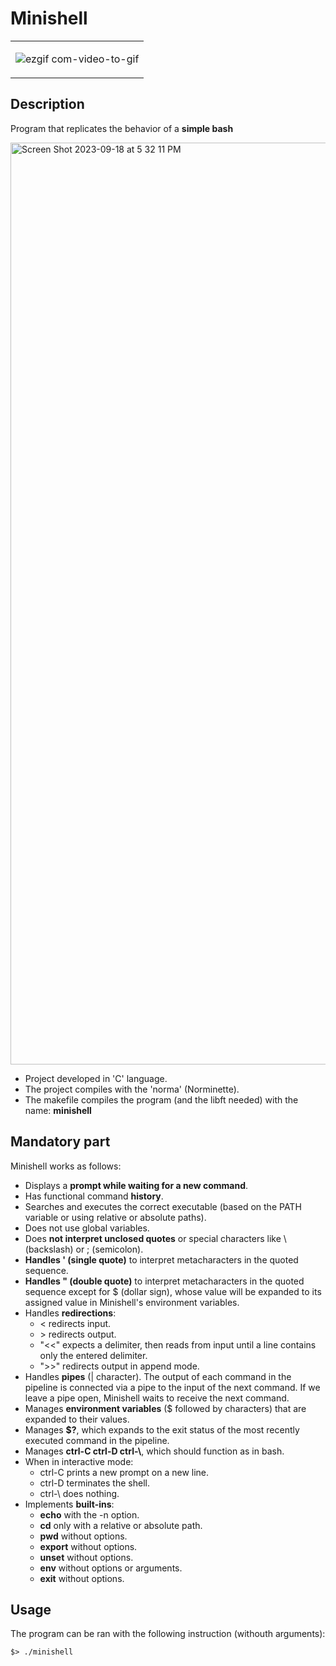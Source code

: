 # Minishell


<table align="center">
  <td>
     
![ezgif com-video-to-gif](https://github.com/hecikmc/minishell/assets/121127625/d85043d9-02c2-49a0-adca-1034e506cf96)

  </td>
</table>

## Description 

Program that replicates the behavior of a **simple bash**

<img width="1475" alt="Screen Shot 2023-09-18 at 5 32 11 PM" src="https://github.com/hecikmc/minishell/assets/121127625/a0c98b26-a90c-4a4f-9520-44499b4b7d42">

* Project developed in 'C' language.
* The project compiles with the 'norma' (Norminette).
* The makefile compiles the program (and the libft needed) with the name: **minishell**

## Mandatory part

Minishell works as follows:
* Displays a **prompt while waiting for a new command**.
* Has functional command **history**.
* Searches and executes the correct executable (based on the PATH variable or using relative or absolute paths).
* Does not use global variables.
* Does **not interpret unclosed quotes** or special characters like \ (backslash) or ; (semicolon).
* **Handles ' (single quote)** to interpret metacharacters in the quoted sequence.
* **Handles " (double quote)** to interpret metacharacters in the quoted sequence except for $ (dollar sign), whose value will be expanded to its assigned value in Minishell's environment variables.
* Handles **redirections**:
    * < redirects input.
    * \> redirects output.
    * "<<" expects a delimiter, then reads from input until a line contains only the entered delimiter.
    * ">>" redirects output in append mode.
* Handles **pipes** (| character). The output of each command in the pipeline is connected via a pipe to the input of the next command. If we leave a pipe open, Minishell waits to receive the next command.
* Manages **environment variables** ($ followed by characters) that are expanded to their values.
* Manages **$?**, which expands to the exit status of the most recently executed command in the pipeline.
* Manages **ctrl-C ctrl-D ctrl-\\**, which should function as in bash.
* When in interactive mode:
    * ctrl-C prints a new prompt on a new line.
    * ctrl-D terminates the shell.
    * ctrl-\ does nothing.
* Implements **built-ins**:
    * **echo** with the -n option.
    * **cd** only with a relative or absolute path.
    * **pwd** without options.
    * **export** without options.
    * **unset** without options.
    * **env** without options or arguments.
    * **exit** without options.

## Usage

The program can be ran with the following instruction (withouth arguments):

```shell
$> ./minishell
```
